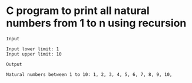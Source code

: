# C program to print all natural numbers from 1 to n using recursion

```
Input

Input lower limit: 1
Input upper limit: 10

Output

Natural numbers between 1 to 10: 1, 2, 3, 4, 5, 6, 7, 8, 9, 10, 
```
